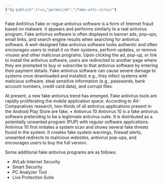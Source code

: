 ```yaml
---
{"dg-publish":true,"permalink":"/fake-anti-virus/"}
---
```


Fake AntiVirus Fake or rogue antivirus software is a form of Internet fraud based on malware. It appears and
performs similarly to a real antivirus program. Fake antivirus software is often displayed in banner ads, pop-ups, email links, and search engine results when searching for antivirus software. A well-designed fake antivirus software looks authentic and often encourages users to install it on their systems, perform updates, or remove viruses and other malicious programs.
Upon clicking the ad, pop-up, or link to install the antivirus software, users are redirected to another page where they are prompted to buy or subscribe to that antivirus software by entering their payment details. Fake antivirus software can cause severe damage to systems once downloaded and installed; e.g., they infect systems with malicious software, steal sensitive information (e.g., passwords, bank account numbers, credit card data), and corrupt files.

At present, a new fake antivirus trend has emerged. Fake antivirus tools are rapidly proliferating the mobile application space. According to AV-Comparatives research, two-thirds of all antivirus applications present in the Android Play Store are fake. ▪ Antivirus 10 Antivirus 10 is a fake antivirus software pretending to be a legitimate antivirus suite. It is distributed as a potentially unwanted program (PUP) with regular software applications. Antivirus 10 first imitates a system scan and shows several fake threats found in the system. It creates fake system warnings, firewall alerts, unwanted redirects to malicious websites, antivirus pop-ups, and encourages users to buy the full version.

Some additional fake antivirus programs are as follows:

- AVLab Internet Security
- Smart Security
- PC Analyzer Tool
- Live Protection Suite
